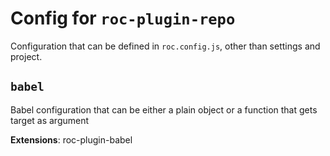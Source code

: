# Config for `roc-plugin-repo`

Configuration that can be defined in `roc.config.js`, other than settings and project.

## `babel`
Babel configuration that can be either a plain object or a function that gets target as argument

__Extensions__: roc-plugin-babel
